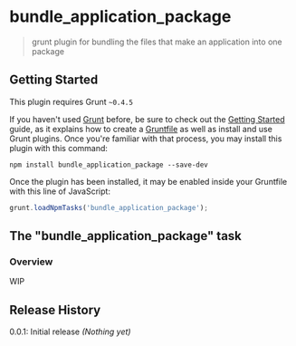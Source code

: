# bundle_application_package

> grunt plugin for bundling the files that make an application into one package

## Getting Started
This plugin requires Grunt `~0.4.5`

If you haven't used [Grunt](http://gruntjs.com/) before, be sure to check out the [Getting Started](http://gruntjs.com/getting-started) guide, as it explains how to create a [Gruntfile](http://gruntjs.com/sample-gruntfile) as well as install and use Grunt plugins. Once you're familiar with that process, you may install this plugin with this command:

```shell
npm install bundle_application_package --save-dev
```

Once the plugin has been installed, it may be enabled inside your Gruntfile with this line of JavaScript:

```js
grunt.loadNpmTasks('bundle_application_package');
```

## The "bundle_application_package" task

### Overview
WIP
## Release History
0.0.1: Initial release
_(Nothing yet)_
